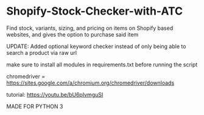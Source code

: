 # Shopify-Stock-Checker-with-ATC
Find stock, variants, sizing, and pricing on items on Shopify based websites, and gives the option to purchase said item

UPDATE: Added optional keyword checker instead of only being able to search a product via raw url

make sure to install all modules in requirements.txt before running the script

chromedriver = https://sites.google.com/a/chromium.org/chromedriver/downloads

tutorial: https://youtu.be/bU6pIvmguSI

MADE FOR PYTHON 3
